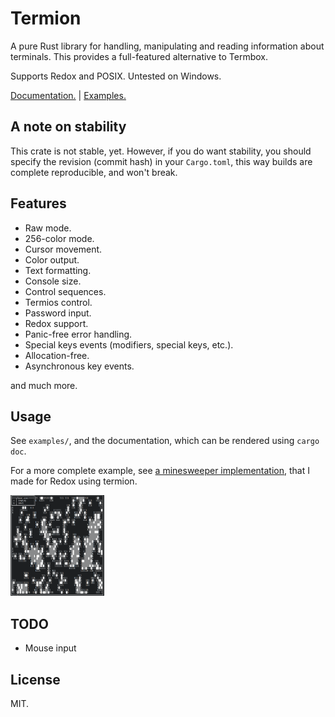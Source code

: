 Termion
=======

A pure Rust library for handling, manipulating and reading information about terminals. This provides a full-featured alternative to Termbox.

Supports Redox and POSIX. Untested on Windows.

[Documentation.](http://ticki.github.io/termion/termion/) | [Examples.](https://github.com/Ticki/termion/tree/master/examples)

A note on stability
-------------------

This crate is not stable, yet. However, if you do want stability, you should specify the revision (commit hash) in your `Cargo.toml`, this way builds are complete reproducible, and won't break.

Features
--------

- Raw mode.
- 256-color mode.
- Cursor movement.
- Color output.
- Text formatting.
- Console size.
- Control sequences.
- Termios control.
- Password input.
- Redox support.
- Panic-free error handling.
- Special keys events (modifiers, special keys, etc.).
- Allocation-free.
- Asynchronous key events.

and much more.

Usage
-----

See `examples/`, and the documentation, which can be rendered using `cargo doc`.

For a more complete example, see [a minesweeper implementation](https://github.com/redox-os/games-for-redox/blob/master/src/minesweeper/main.rs), that I made for Redox using termion.

<img src="image.png" width="150">


TODO
----

- Mouse input

License
-------

MIT.
